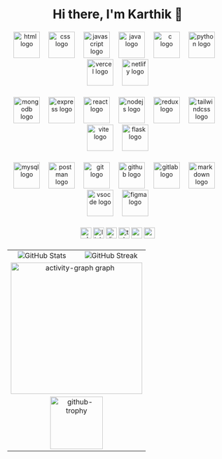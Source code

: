 <h1 align="center">Hi there, I'm Karthik 👋</h1>

###

<div align="center">
  <img src="https://skillicons.dev/icons?i=html" height="60" alt="html logo"  />
  <img width="12" />
  <img src="https://skillicons.dev/icons?i=css" height="60" alt="css logo"  />
  <img width="12" />
  <img src="https://skillicons.dev/icons?i=js" height="60" alt="javascript logo"  />
  <img width="12" />
  <img src="https://skillicons.dev/icons?i=java" height="60" alt="java logo"  />
  <img width="12" />
  <img src="https://skillicons.dev/icons?i=c" height="60" alt="c logo"  />
  <img width="12" />
  <img src="https://skillicons.dev/icons?i=py" height="60" alt="python logo"  />
  <img width="12" />
  <img src="https://skillicons.dev/icons?i=vercel" height="60" alt="vercel logo"  />
  <img width="12" />
  <img src="https://skillicons.dev/icons?i=netlify" height="60" alt="netlify logo"  />
</div>

###

<div align="center">
  <img src="https://skillicons.dev/icons?i=mongodb" height="60" alt="mongodb logo"  />
  <img width="12" />
  <img src="https://skillicons.dev/icons?i=express" height="60" alt="express logo"  />
  <img width="12" />
  <img src="https://skillicons.dev/icons?i=react" height="60" alt="react logo"  />
  <img width="12" />
  <img src="https://skillicons.dev/icons?i=nodejs" height="60" alt="nodejs logo"  />
  <img width="12" />
  <img src="https://skillicons.dev/icons?i=redux" height="60" alt="redux logo"  />
  <img width="12" />
  <img src="https://skillicons.dev/icons?i=tailwind" height="60" alt="tailwindcss logo"  />
  <img width="12" />
  <img src="https://skillicons.dev/icons?i=vite" height="60" alt="vite logo"  />
  <img width="12" />
  <img src="https://skillicons.dev/icons?i=flask" height="60" alt="flask logo"  />
</div>

###

<div align="center">
  <img src="https://skillicons.dev/icons?i=mysql" height="60" alt="mysql logo"  />
  <img width="12" />
  <img src="https://skillicons.dev/icons?i=postman" height="60" alt="postman logo"  />
  <img width="12" />
  <img src="https://skillicons.dev/icons?i=git" height="60" alt="git logo"  />
  <img width="12" />
  <img src="https://skillicons.dev/icons?i=github" height="60" alt="github logo"  />
  <img width="12" />
  <img src="https://skillicons.dev/icons?i=gitlab" height="60" alt="gitlab logo"  />
  <img width="12" />
  <img src="https://skillicons.dev/icons?i=md" height="60" alt="markdown logo"  />
  <img width="12" />
  <img src="https://skillicons.dev/icons?i=vscode" height="60" alt="vsocde logo"  />
  <img width="12" />
  <img src="https://skillicons.dev/icons?i=figma" height="60" alt="figma logo"  />
</div>

###

###

<div align="center">
  <img src="https://img.shields.io/static/v1?message=Whatsapp&logo=whatsapp&label=&color=25D366&logoColor=white&labelColor=&style=for-the-badge" height="25" alt="whatsapp logo"  />
  <img src="https://img.shields.io/static/v1?message=LinkedIn&logo=linkedin&label=&color=0077B5&logoColor=white&labelColor=&style=for-the-badge" height="25" alt="linkedin logo"  />
  <img src="https://img.shields.io/static/v1?message=Discord&logo=discord&label=&color=7289DA&logoColor=white&labelColor=&style=for-the-badge" height="25" alt="discord logo"  />
  <img src="https://img.shields.io/static/v1?message=Telegram&logo=telegram&label=&color=2CA5E0&logoColor=white&labelColor=&style=for-the-badge" height="25" alt="telegram logo"  />
  <img src="https://img.shields.io/static/v1?message=Youtube&logo=youtube&label=&color=FF0000&logoColor=white&labelColor=&style=for-the-badge" height="25" alt="youtube logo"  />
  <img src="https://img.shields.io/static/v1?message=Gmail&logo=gmail&label=&color=D14836&logoColor=white&labelColor=&style=for-the-badge" height="25" alt="gmail logo"  />
</div>

###

###

<table width="100%">
  <tr>
    <td width="50%">
        <div align="center">
          <img align="center" src="https://github-readme-stats.vercel.app/api?username=KarthikSapaliga&count_private=true&show_icons=true&theme=nightowl&hide_border=true&rank_icon=github&bg_color=ffffff00" alt="GitHub Stats" />
        </div>
    </td>
    <td width="50%">
        <div align="center">
          <img src="https://streak-stats.demolab.com?user=KarthikSapaliga&theme=nightowl&hide_border=true&card_width=500&card_height=200&background=FFFFFF00" alt="GitHub Streak" />
        </div>
    </td>
  </tr>
  <tr>
    <td colspan="2">
      <div align="center">
        <img src="https://github-readme-activity-graph.vercel.app/graph?username=KarthikSapaliga&radius=16&theme=nightowl&area=true&order=5&hide_border=true&custom_title=Contribution%20Graph&bg_color=ffffff00" height="300" alt="activity-graph graph"  />
      </div>
    </td>
  </tr>
  <tr>
    <td colspan="2">
      <div align="center">
        <img src="https://github-profile-trophy.vercel.app/?username=KarthikSapaliga&column=5&margin-w=15&margin-h=15&theme=onedark&no-frame=true&title=Commits,Experience,Stars,Repositories,PullRequests,Issues" height="120" alt="github-trophy">
      </div>
    </td>
  </tr>
</table>
